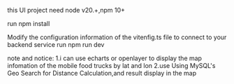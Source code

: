 this UI project need node v20.+,npm 10+

run npm install

Modify the configuration information of the vitenfig.ts file to connect to your backend service
run npm run dev




note and notice:
1.i can use echarts or openlayer to display the map infomation of the mobile food trucks by lat and lon
2.use Using MySQL's Geo Search for Distance Calculation,and result display in the map